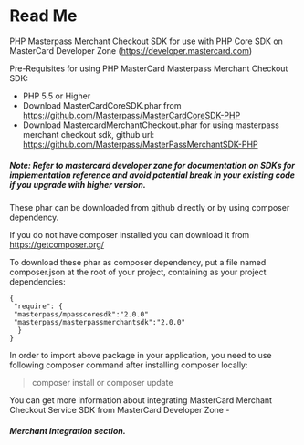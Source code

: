 # Read Me

PHP Masterpass Merchant Checkout SDK for use with PHP Core SDK on MasterCard Developer Zone (https://developer.mastercard.com) 

Pre-Requisites for using PHP MasterCard Masterpass Merchant Checkout SDK:

 *  PHP 5.5 or Higher
 *  Download MasterCardCoreSDK.phar from https://github.com/Masterpass/MasterCardCoreSDK-PHP
 *  Download MastercardMerchantCheckout.phar for using masterpass merchant checkout sdk, github url: https://github.com/Masterpass/MasterPassMerchantSDK-PHP
 
##### Note: Refer to mastercard developer zone for documentation on SDKs for implementation reference and avoid potential break in your existing code if you upgrade with higher version.
 
 These phar can be downloaded from github directly or by using composer dependency.
 
 If you do not have composer installed you can download it from https://getcomposer.org/
 
 To download these phar as composer dependency, put a file named composer.json at the root of your project, containing as your project dependencies:
 ```
 {
  "require": {
  "masterpass/mpasscoresdk":"2.0.0"
  "masterpass/masterpassmerchantsdk":"2.0.0"
   }
 }
```

In order to import above package in your application, you need to use following composer command after installing composer locally:

> composer install or composer update

You can get more information about integrating MasterCard Merchant Checkout Service SDK from MasterCard Developer Zone - 
##### Merchant Integration section. 